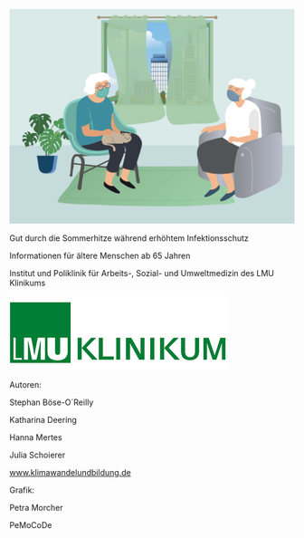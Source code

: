 ![](6062433b-c868-4828-80b6-c6deb54e9112.png)

Gut durch die Sommerhitze während erhöhtem Infektionsschutz

Informationen für ältere Menschen ab 65 Jahren

Institut und Poliklinik für Arbeits-, Sozial- und Umweltmedizin des LMU
Klinikums

![](21c1ceee-07c1-4c9f-a59a-47bfa1c2e9a4.png)

Autoren:

Stephan Böse-O´Reilly

Katharina Deering

Hanna Mertes

Julia Schoierer

www.klimawandelundbildung.de

Grafik:

Petra Morcher

PeMoCoDe

<div class="section fnlist" data-role="doc-footnotes">

</div>
